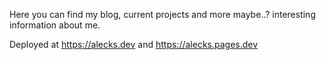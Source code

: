 
Here you can find my blog, current projects and more maybe..? interesting information about me. 

Deployed at https://alecks.dev and https://alecks.pages.dev

